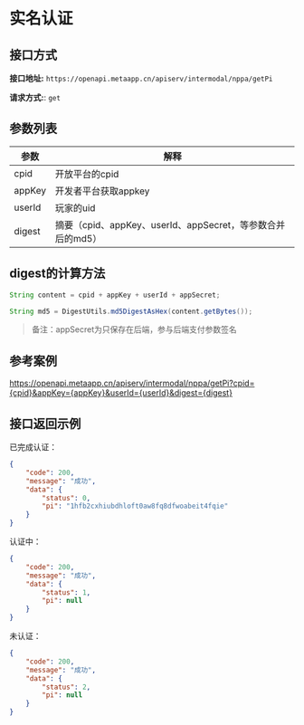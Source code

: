 # 实名认证

## 接口方式

**接口地址:** `https://openapi.metaapp.cn/apiserv/intermodal/nppa/getPi` 

**请求方式:**: `get` 

## 参数列表

| 参数   | 解释                                                         |
| ------ | ------------------------------------------------------------ |
| cpid   | 开放平台的cpid                                                       |
| appKey | 开发者平台获取appkey                                              |
| userId | 玩家的uid                                                       |
| digest | 摘要（cpid、appKey、userId、appSecret，等参数合并后的md5） |

## digest的计算方法

```java
String content = cpid + appKey + userId + appSecret;

String md5 = DigestUtils.md5DigestAsHex(content.getBytes());
```

> 备注：appSecret为只保存在后端，参与后端支付参数签名

## 参考案例

https://openapi.metaapp.cn/apiserv/intermodal/nppa/getPi?cpid={cpid}&appKey={appKey}&userId={userId}&digest={digest}

## 接口返回示例

已完成认证：

```JSON
{
    "code": 200,
    "message": "成功",
    "data": {
        "status": 0,
        "pi": "1hfb2cxhiubdhloft0aw8fq8dfwoabeit4fqie"
    }
}
```

认证中：

```JSON
{
    "code": 200,
    "message": "成功",
    "data": {
        "status": 1,
        "pi": null
    }
}
```

未认证：

```JSON
{
    "code": 200,
    "message": "成功",
    "data": {
        "status": 2,
        "pi": null
    }
}
```
